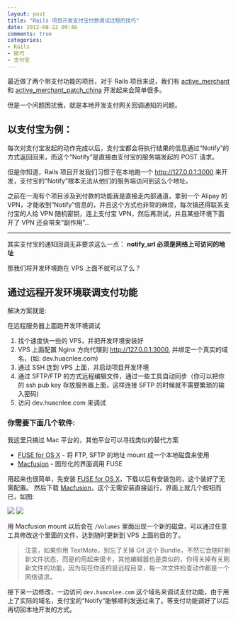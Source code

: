 ```yaml
---
layout: post
title: "Rails 项目开发支付宝付款调试过程的技巧"
date: 2012-08-22 09:48
comments: true
categories: 
- Rails
- 技巧
- 支付宝
---
```

最近做了两个带支付功能的项目，对于 Rails 项目来说，我们有 [active_merchant](https://github.com/Shopify/active_merchant) 和 [active_merchant_patch_china](https://github.com/flyerhzm/activemerchant_patch_for_china) 开发起来会简单很多。

但是一个问题困扰我，就是本地开发支付网关回调通知的问题。

## 以支付宝为例：

每次对支付宝发起的动作完成以后，支付宝都会将执行结果的信息通过“Notify”的方式返回回来，而这个“Notify”是直接由支付宝的服务端发起的 POST 请求。

但是你知道，Rails 项目开发我们习惯于在本地跑一个 http://127.0.0.1:3000 来开发，支付宝的“Notify”根本无法从他们的服务端访问到这么个地址。

之前在一淘有个项目涉及到付款的功能我是直接走内部通道，拿到一个 Alipay 的 VPN，才能收到“Notify”信息的，并且这个方式也非常的麻烦，每次搞还得联系支付宝的人给 VPN 随机密钥，连上支付宝 VPN，然后再测试，并且某些环境下面开了 VPN 还会带来“副作用”...

----------

其实支付宝的通知回调无非要求这么一点： **notify_url 必须是网络上可访问的地址**

那我们将开发环境跑在 VPS 上面不就可以了么？

## 通过远程开发环境联调支付功能

解决方案就是:

在远程服务器上面跑开发环境调试

1. 找个速度快一些的 VPS，并把开发环境安装好
2. VPS 上面配置 Nginx 方向代理到 http://127.0.0.1:3000, 并绑定一个真实的域名，(如: dev.huacnlee.com)
3. 通过 SSH 连到 VPS 上面，并启动项目开发环境
4. 通过 SFTP/FTP 的方式远程编辑文件，通过一些工具自动同步（你可以把你的 ssh pub key 存放服务器上面，这样连接 SFTP 的时候就不需要繁琐的输入密码)
5. 访问 dev.huacnlee.com 来调试

### 你需要下面几个软件:

我这里只搞过 Mac 平台的，其他平台可以寻找类似的替代方案

* [FUSE for OS X](https://github.com/osxfuse/osxfuse/downloads) - 将 FTP, SFTP 的地址 mount 成一个本地磁盘来使用
* [Macfusion](http://macfusionapp.org) - 图形化的界面调用 FUSE

用起来也很简单，先安装 [FUSE for OS X](https://github.com/osxfuse/osxfuse/downloads)，下载以后有安装包的，这个装好了无需配置。
然后下载 [Macfusion](http://macfusionapp.org)，这个无需安装直接运行，界面上就几个按钮而已，如图:

![](http://macfusionapp.org/screenshots/mf2_main.png) ![](http://macfusionapp.org/screenshots/mf2_editing.png)

用 Macfusion mount 以后会在 `/Volumes` 里面出现一个新的磁盘，可以通过任意工具修改这个里面的文件，达到随时更新到 VPS 上面的目的了。

> 注意，如果你用 TextMate，别忘了关掉 Git 这个 Bundle，不然它会随时刷新文件状态，而是的用起来很卡，其他编辑器也是类似的，你得关掉有关刷新文件的功能，因为现在你连的是远程目录，每一次文件检查动作都是一个网络请求。

接下来一边修改，一边访问 `dev.huacnlee.com` 这个域名来调试支付功能，由于用上了实际的域名，支付宝的“Notify”能够顺利发送过来了。等支付功能调好了以后再切回本地开发的方式。
